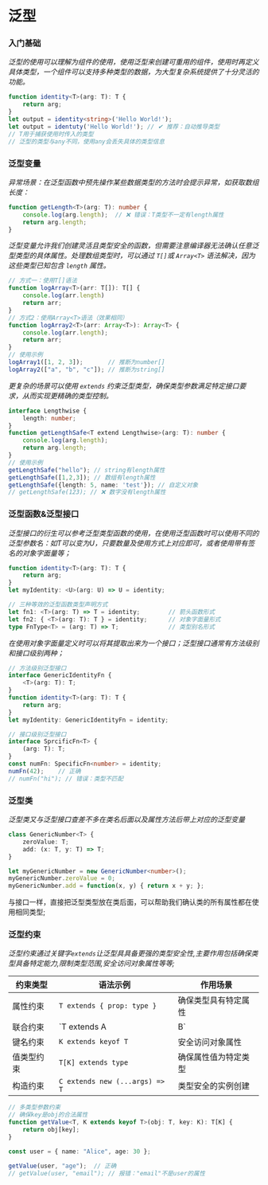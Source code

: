 # 泛型
### 入门基础
*泛型的使用可以理解为组件的使用，使用泛型来创建可重用的组件，使用时再定义具体类型，一个组件可以支持多种类型的数据，为大型复杂系统提供了十分灵活的功能。*

```ts
function identity<T>(arg: T): T {
    return arg;
}
let output = identity<string>('Hello World!');
let output = identuty('Hello World!'); // ✔ 推荐：自动推导类型
// T用于捕获使用时传入的类型
// 泛型的类型与any不同，使用any会丢失具体的类型信息
```

### 泛型变量
*异常场景：在泛型函数中预先操作某些数据类型的方法时会提示异常，如获取数组长度：*
```ts
function getLength<T>(arg: T): number {
    console.log(arg.length);  // ❌ 错误：T类型不一定有length属性
    return arg.length;
}
```
*泛型变量允许我们创建灵活且类型安全的函数，但需要注意编译器无法确认任意泛型类型的具体属性。处理数组类型时，可以通过 `T[]`或 `Array<T>` 语法解决，因为这些类型已知包含 `length` 属性。*
```ts
// 方式一：使用T[]语法
function logArray<T>(arr: T[]): T[] {
    console.log(arr.length)
    return arr;
}
// 方式2：使用Array<T>语法（效果相同）
function logArray2<T>(arr: Array<T>): Array<T> {
    console.log(arr.length);
    return arr;
}
// 使用示例
logArray1([1, 2, 3]);       // 推断为number[]
logArray2(["a", "b", "c"]); // 推断为string[]
```
*更复杂的场景可以使用 `extends` 约束泛型类型，确保类型参数满足特定接口要求，从而实现更精确的类型控制。*
```ts
interface Lengthwise {
    length: number;
}
function getLengthSafe<T extend Lengthwise>(arg: T): number {
    console.log(arg.length);
    return arg.length;
}
// 使用示例
getLengthSafe("hello"); // string有length属性
getLengthSafe([1,2,3]); // 数组有length属性
getLengthSafe({length: 5, name: 'test'}); // 自定义对象
// getLengthSafe(123); // ❌ 数字没有length属性
```

### 泛型函数&泛型接口
*泛型接口的衍生可以参考泛型类型函数的使用，在使用泛型函数时可以使用不同的泛型参数名：如T可以变为U，只要数量及使用方式上对应即可，或者使用带有签名的对象字面量等；*
```ts
function identity<T>(arg: T): T {
    return arg;
}
let myIdentity: <U>(arg: U) => U = identity;

// 三种等效的泛型函数类型声明方式
let fn1: <T>(arg: T) => T = identity;        // 箭头函数形式
let fn2: { <T>(arg: T): T } = identity;      // 对象字面量形式
type FnType<T> = (arg: T) => T;              // 类型别名形式

```
*在使用对象字面量定义时可以将其提取出来为一个接口；泛型接口通常有方法级别和接口级别两种；*
```ts
// 方法级别泛型接口
interface GenericIdentityFn {
    <T>(arg: T): T;
}
function identity<T>(arg: T): T {
    return arg;
}
let myIdentity: GenericIdentityFn = identity;

// 接口级别泛型接口
interface SprcificFn<T> {
    (arg: T): T;
}
const numFn: SpecificFn<number> = identity;
numFn(42);    // 正确
// numFn("hi"); // 错误：类型不匹配
```

### 泛型类
*泛型类又与泛型接口查差不多在类名后面以及属性方法后带上对应的泛型变量*
```ts
class GenericNumber<T> {
    zeroValue: T;
    add: (x: T, y: T) => T;
}

let myGenericNumber = new GenericNumber<number>();
myGenericNumber.zeroValue = 0;
myGenericNumber.add = function(x, y) { return x + y; };
```
与接口一样，直接把泛型类型放在类后面，可以帮助我们确认类的所有属性都在使用相同类型;

### 泛型约束
*泛型约束通过关键字`extends`让泛型具具备更强的类型安全性,主要作用包括确保类型具备特定能力,限制类型范围,安全访问对象属性等等;*

| 约束类型 | 语法示例 | 作用场景 |
|---------|---------|---------|
| 属性约束 | `T extends { prop: type }` | 确保类型具有特定属性 |
| 联合约束 | `T extends A | B` | 限制类型在指定范围内 |
| 键名约束 | `K extends keyof T` | 安全访问对象属性 |
| 值类型约束 | `T[K] extends type` | 确保属性值为特定类型 |
| 构造约束 | `C extends new (...args) => T` | 类型安全的实例创建 |

```ts
// 多类型参数约束
// 确保key是obj的合法属性
function getValue<T, K extends keyof T>(obj: T, key: K): T[K] {
    return obj[key];
}

const user = { name: "Alice", age: 30 };

getValue(user, "age");  // 正确
// getValue(user, "email"); // 报错："email"不是user的属性

```